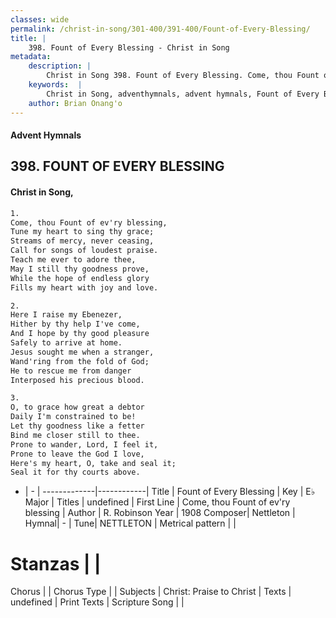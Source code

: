 ```yaml
---
classes: wide
permalink: /christ-in-song/301-400/391-400/Fount-of-Every-Blessing/
title: |
    398. Fount of Every Blessing - Christ in Song
metadata:
    description: |
        Christ in Song 398. Fount of Every Blessing. Come, thou Fount of ev'ry blessing, Tune my heart to sing thy grace; Streams of mercy, never ceasing,  Call for songs of loudest praise. Teach me ever to adore thee, May I still thy goodness prove, While the hope of endless glory Fills my heart with joy and love.
    keywords:  |
        Christ in Song, adventhymnals, advent hymnals, Fount of Every Blessing, Come, thou Fount of ev'ry blessing. 
    author: Brian Onang'o
---
```


#### Advent Hymnals
## 398. FOUNT OF EVERY BLESSING
####  Christ in Song,

```txt
1.
Come, thou Fount of ev'ry blessing,
Tune my heart to sing thy grace;
Streams of mercy, never ceasing, 
Call for songs of loudest praise.
Teach me ever to adore thee,
May I still thy goodness prove,
While the hope of endless glory
Fills my heart with joy and love.

2.
Here I raise my Ebenezer,
Hither by thy help I've come,
And I hope by thy good pleasure
Safely to arrive at home.
Jesus sought me when a stranger,
Wand'ring from the fold of God;
He to rescue me from danger
Interposed his precious blood.

3.
O, to grace how great a debtor
Daily I'm constrained to be!
Let thy goodness like a fetter
Bind me closer still to thee.
Prone to wander, Lord, I feel it,
Prone to leave the God I love,
Here's my heart, O, take and seal it;
Seal it for thy courts above.

```

- |   -  |
-------------|------------|
Title | Fount of Every Blessing |
Key | E♭ Major |
Titles | undefined |
First Line | Come, thou Fount of ev'ry blessing |
Author | R. Robinson
Year | 1908
Composer| Nettleton |
Hymnal|  - |
Tune| NETTLETON |
Metrical pattern | |
# Stanzas |  |
Chorus |  |
Chorus Type |  |
Subjects | Christ: Praise to Christ |
Texts | undefined |
Print Texts | 
Scripture Song |  |
    
